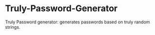# Truly-Password-Generator

Truly Password generator: generates passwords based on truly random strings.

